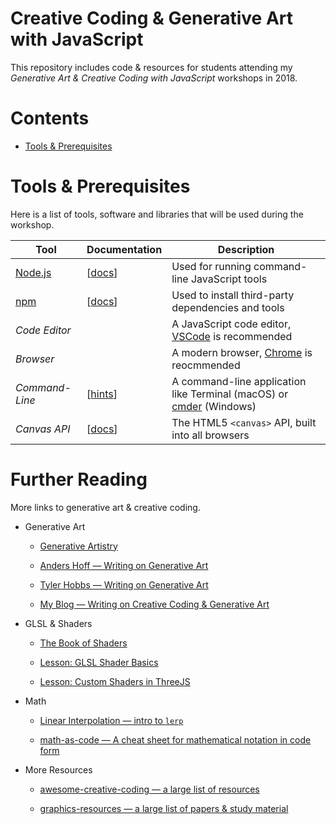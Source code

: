 # Creative Coding & Generative Art with JavaScript

This repository includes code & resources for students attending my *Generative Art & Creative Coding with JavaScript* workshops in 2018.

# Contents

- [Tools & Prerequisites](#tools--prerequisites)


# Tools & Prerequisites

Here is a list of tools, software and libraries that will be used during the workshop.

| Tool | Documentation | Description |
|---|---|---|
| [Node.js](https://nodejs.org/en/) | [[docs](https://nodejs.org/dist/latest-v8.x/docs/api/)] | Used for running command-line JavaScript tools
| [npm](https://npmjs.com/) | [[docs](https://nodejs.org/dist/latest-v8.x/docs/api/)] | Used to install third-party dependencies and tools
| *Code Editor* | | A JavaScript code editor, [VSCode](https://code.visualstudio.com/) is recommended
| *Browser* |  | A modern browser, [Chrome](https://www.google.com/chrome/) is reocmmended
| *Command-Line* | [[hints](#command-line-tips)] | A command-line application like Terminal (macOS) or [cmder](http://cmder.net/) (Windows)
| *Canvas API* | [[docs](https://developer.mozilla.org/kab/docs/Web/API/Canvas_API)] | The HTML5 `<canvas>` API, built into all browsers 



<!-- - [Node.js](https://nodejs.org/en/) [[docs](https://nodejs.org/dist/latest-v8.x/docs/api/)]

  - Will be used for running command-line JavaScript tools

- [npm](https://www.npmjs.com/) [[docs](https://docs.npmjs.com/)]

  - Will be used to install third-party dependencies and tools

- A Command-Line Application [[tips](#tips-for-using-the-command-line)]

  - e.g. `Terminal.app` in macOS or [cmder](http://cmder.net/) in Windows

- Canvas API [[docs](https://developer.mozilla.org/kab/docs/Web/API/Canvas_API)] 

  - 2D and WebGL features on the HTML5 `<canvas>` tag, built-into all browsers

- [`canvas-sketch`](https://github.com/mattdesl/canvas-sketch/) [[docs](https://github.com/mattdesl/canvas-sketch/tree/master/docs)]

  - A development tool for Generative Art

- [`canvas-sketch-util`](https://github.com/mattdesl/canvas-sketch-util/) [[docs](https://github.com/mattdesl/canvas-sketch-util/tree/master/docs)]

  - Utilities for Math & Random Number Generation

- [ThreeJS](https://threejs.org/) [[docs](https://threejs.org/docs/)]

  - A Rendering Engine for WebGL -->


# Further Reading

More links to generative art & creative coding.

- Generative Art

  - [Generative Artistry](https://generativeartistry.com/)

  - [Anders Hoff — Writing on Generative Art](https://inconvergent.net/#writing)

  - [Tyler Hobbs — Writing on Generative Art](http://www.tylerlhobbs.com/writings)

  - [My Blog — Writing on Creative Coding & Generative Art](https://mattdesl.svbtle.com/)

- GLSL & Shaders

  - [The Book of Shaders](https://thebookofshaders.com/)

  - [Lesson: GLSL Shader Basics](https://github.com/Jam3/jam3-lesson-webgl-shader-intro)

  - [Lesson: Custom Shaders in ThreeJS](https://github.com/Jam3/jam3-lesson-webgl-shader-threejs)

- Math

  - [Linear Interpolation — intro to `lerp`](https://mattdesl.svbtle.com/linear-interpolation)

  - [math-as-code — A cheat sheet for mathematical notation in code form](https://github.com/Jam3/math-as-code)

- More Resources

  - [awesome-creative-coding — a large list of resources](https://github.com/terkelg/awesome-creative-coding)

  - [graphics-resources — a large list of papers & study material](https://github.com/mattdesl/graphics-resources)